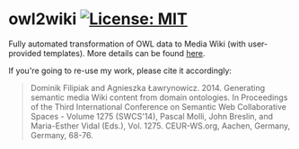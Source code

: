 owl2wiki [![License: MIT](https://img.shields.io/badge/License-MIT-yellow.svg)](https://opensource.org/licenses/MIT)
========

Fully automated transformation of OWL data to Media Wiki (with user-provided templates). More details can be found [here](http://ceur-ws.org/Vol-1275/swcs2014_submission_5.pdf).

If you're going to re-use my work, please cite it accordingly:
> Dominik Filipiak and Agnieszka Ławrynowicz. 2014. Generating semantic media Wiki content from domain ontologies. In Proceedings of the Third International Conference on Semantic Web Collaborative Spaces - Volume 1275 (SWCS'14), Pascal Molli, John Breslin, and Maria-Esther Vidal (Eds.), Vol. 1275. CEUR-WS.org, Aachen, Germany, Germany, 68-76.
